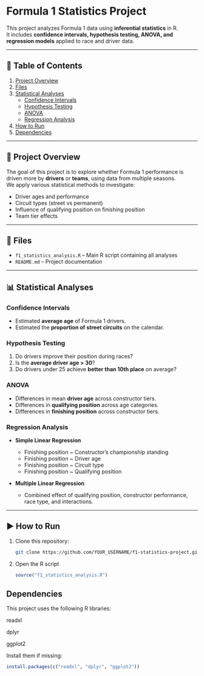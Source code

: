 # Formula 1 Statistics Project

This project analyzes Formula 1 data using **inferential statistics** in R.  
It includes **confidence intervals, hypothesis testing, ANOVA, and regression models** applied to race and driver data.

---

## 📑 Table of Contents
1. [Project Overview](#project-overview)  
2. [Files](#files)  
3. [Statistical Analyses](#statistical-analyses)  
   - [Confidence Intervals](#confidence-intervals)  
   - [Hypothesis Testing](#hypothesis-testing)  
   - [ANOVA](#anova)  
   - [Regression Analysis](#regression-analysis)
4. [How to Run](#how-to-run)  
5. [Dependencies](#dependencies)  

---

## 🔎 Project Overview
The goal of this project is to explore whether Formula 1 performance is driven more by **drivers** or **teams**, using data from multiple seasons.  
We apply various statistical methods to investigate:
- Driver ages and performance  
- Circuit types (street vs permanent)  
- Influence of qualifying position on finishing position  
- Team tier effects  

---

## 📂 Files
- `f1_statistics_analysis.R` – Main R script containing all analyses   
- `README.md` – Project documentation  

---

## 📊 Statistical Analyses

### Confidence Intervals
- Estimated **average age** of Formula 1 drivers.  
- Estimated the **proportion of street circuits** on the calendar.  

### Hypothesis Testing
1. Do drivers improve their position during races?  
2. Is the **average driver age > 30**?  
3. Do drivers under 25 achieve **better than 10th place** on average?  

### ANOVA
- Differences in mean **driver age** across constructor tiers.  
- Differences in **qualifying position** across age categories.  
- Differences in **finishing position** across constructor tiers.  

### Regression Analysis
- **Simple Linear Regression**  
  - Finishing position ~ Constructor’s championship standing  
  - Finishing position ~ Driver age  
  - Finishing position ~ Circuit type  
  - Finishing position ~ Qualifying position  

- **Multiple Linear Regression**  
  - Combined effect of qualifying position, constructor performance, race type, and interactions.  

---

## ▶️ How to Run
1. Clone this repository:
   ```bash
   git clone https://github.com/YOUR_USERNAME/f1-statistics-project.git
2. Open the R script
   ```R
   source("f1_statistics_analysis.R")
## Dependencies

This project uses the following R libraries:

readxl

dplyr

ggplot2

Install them if missing:

```R
install.packages(c("readxl", "dplyr", "ggplot2"))

